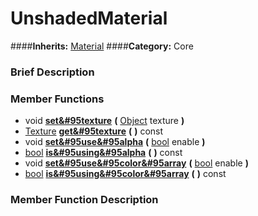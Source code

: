 #  UnshadedMaterial  
####**Inherits:** [Material](class_material)
####**Category:** Core

###  Brief Description  


###  Member Functions 
  * void  **[set&#95texture](#set_texture)**  **(** [Object](class_object) texture  **)**
  * [Texture](class_texture)  **[get&#95texture](#get_texture)**  **(** **)** const
  * void  **[set&#95use&#95alpha](#set_use_alpha)**  **(** [bool](class_bool) enable  **)**
  * [bool](class_bool)  **[is&#95using&#95alpha](#is_using_alpha)**  **(** **)** const
  * void  **[set&#95use&#95color&#95array](#set_use_color_array)**  **(** [bool](class_bool) enable  **)**
  * [bool](class_bool)  **[is&#95using&#95color&#95array](#is_using_color_array)**  **(** **)** const

###  Member Function Description  
